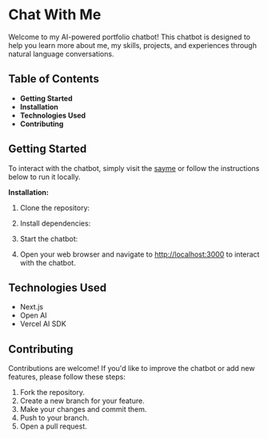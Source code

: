 # Chat With Me

Welcome to my AI-powered portfolio chatbot! This chatbot is designed to help you learn more about me, my skills, projects, and experiences through natural language conversations.

## Table of Contents

- **Getting Started**
- **Installation**
- **Technologies Used**
- **Contributing**

## Getting Started

To interact with the chatbot, simply visit the [sayme](https://sayme.vercel.app) or follow the instructions below to run it locally.

**Installation:**

1. Clone the repository:

2. Install dependencies:

3. Start the chatbot:

4. Open your web browser and navigate to [http://localhost:3000](http://localhost:3000) to interact with the chatbot.

## Technologies Used

- Next.js
- Open AI
- Vercel AI SDK

## Contributing

Contributions are welcome! If you'd like to improve the chatbot or add new features, please follow these steps:

1. Fork the repository.
2. Create a new branch for your feature.
3. Make your changes and commit them.
4. Push to your branch.
5. Open a pull request.
